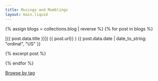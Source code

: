 ```yaml
---
title: Musings and Mumblings
layout: main.liquid
---
```


{% assign blogs = collections.blog | reverse %}
{% for post in blogs  %}

[{{ post.data.title }}]( {{ post.url}} ) <span class="byline">
{{ post.data.date | date_to_string: "ordinal", "US"  }}
</span>

<span class="excerpt">

{% excerpt post %}

</span>

{% endfor %}

[Browse by tag](/tags/)